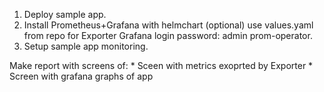 1) Deploy sample app.
2) Install Prometheus+Grafana with helmchart (optional) use values.yaml from repo for Exporter Grafana login password: admin prom-operator.
3) Setup sample app monitoring.

Make report with screens of: * Sceen with metrics exoprted by Exporter * Screen with grafana graphs of app
